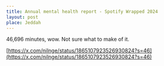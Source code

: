 ```yaml
---
title: Annual mental health report - Spotify Wrapped 2024
layout: post
place: Jeddah
---
```


46,696 minutes, wow. Not sure what to make of it.

[https://x.com/nilnge/status/1865107923526930824?s=46](https://x.com/nilnge/status/1865107923526930824?s=46)